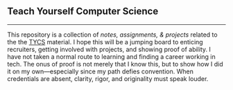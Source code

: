 ## Teach Yourself Computer Science

---

This repository is a collection of _notes, assignments, & projects_ related to the the [TYCS](https://teachyourselfcs.com/) material. I hope this will be a jumping board to enticing recruiters, getting involved with projects, and showing proof of ability. I have not taken a normal route to learning and finding a career working in tech. The onus of proof is not merely that I know this, but to show how I did it on my own—especially since my path defies convention. When credentials are absent, clarity, rigor, and originality must speak louder.

